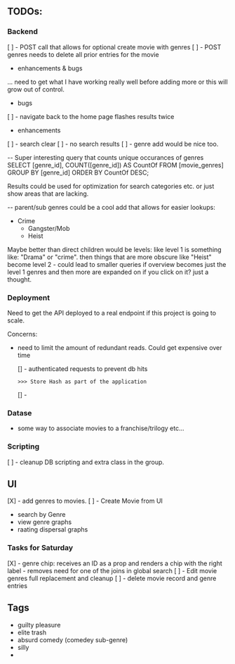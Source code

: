 ## TODOs:

### Backend

[ ] - POST call that allows for optional create movie with genres
[ ] - POST genres needs to delete all prior entries for the movie

- enhancements & bugs

... need to get what I have working really well before adding
more or this will grow out of control.

- bugs

[ ] - navigate back to the home page flashes results twice

- enhancements

[ ] - search clear
[ ] - no search results
[ ] - genre add would be nice too.

-- Super interesting query that counts unique occurances of genres
SELECT [genre_id], COUNT([genre_id]) AS CountOf FROM [movie_genres] GROUP BY [genre_id] ORDER BY CountOf DESC;

Results could be used for optimization for search categories etc. or just show areas that are lacking.

-- parent/sub genres could be a cool add that allows for easier lookups:

- Crime
  - Gangster/Mob
  - Heist

Maybe better than direct children would be levels: like level 1 is something
like: "Drama" or "crime". then things that are more obscure like "Heist" become
level 2 - could lead to smaller queries if overview becomes just the level 1 genres
and then more are expanded on if you click on it? just a thought.

### Deployment

Need to get the API deployed to a real endpoint if this project is going to scale.

Concerns:

- need to limit the amount of redundant reads. Could get expensive over time

  [] - authenticated requests to prevent db hits

      >>> Store Hash as part of the application

  [] -

### Datase

- some way to associate movies to a franchise/trilogy etc...

### Scripting

[ ] - cleanup DB scripting and extra class in the group.

## UI

[X] - add genres to movies.
[ ] - Create Movie from UI

- search by Genre
- view genre graphs
- raating dispersal graphs

### Tasks for Saturday

[X] - genre chip: receives an ID as a prop and renders a chip with the right label - removes need for one of the joins in global search
[ ] - Edit movie genres full replacement and cleanup
[ ] - delete movie record and genre entries

## Tags

- guilty pleasure
- elite trash
- absurd comedy (comedey sub-genre)
- silly
-
